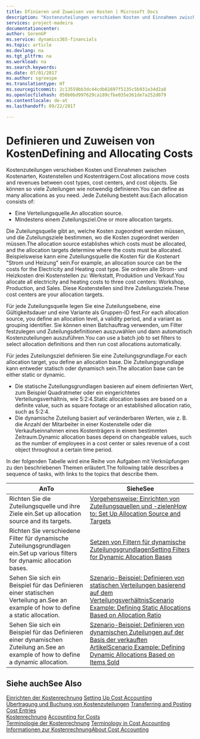 ```yaml
---
title: Dfinieren und Zuweisen von Kosten | Microsoft Docs
description: "Kostenzuteilungen verschieben Kosten und Einnahmen zwischen Kostenarten, Kostenstellen und Kostenträgern. Sie können so viele Zuteilungen wie notwendig definieren."
services: project-madeira
documentationcenter: 
author: SorenGP
ms.service: dynamics365-financials
ms.topic: article
ms.devlang: na
ms.tgt_pltfrm: na
ms.workload: na
ms.search.keywords: 
ms.date: 07/01/2017
ms.author: sgroespe
ms.translationtype: HT
ms.sourcegitcommit: 2c13559bb3dc44cdb61697f5135c5b931e34d2a8
ms.openlocfilehash: 050b0bd997629ca189cfbe035e361de7a252d079
ms.contentlocale: de-at
ms.lasthandoff: 09/22/2017

---
```

# <a name="defining-and-allocating-costs"></a><span data-ttu-id="ea4ab-104">Definieren und Zuweisen von Kosten</span><span class="sxs-lookup"><span data-stu-id="ea4ab-104">Defining and Allocating Costs</span></span>
<span data-ttu-id="ea4ab-105">Kostenzuteilungen verschieben Kosten und Einnahmen zwischen Kostenarten, Kostenstellen und Kostenträgern.</span><span class="sxs-lookup"><span data-stu-id="ea4ab-105">Cost allocations move costs and revenues between cost types, cost centers, and cost objects.</span></span> <span data-ttu-id="ea4ab-106">Sie können so viele Zuteilungen wie notwendig definieren.</span><span class="sxs-lookup"><span data-stu-id="ea4ab-106">You can define as many allocations as you need.</span></span> <span data-ttu-id="ea4ab-107">Jede Zuteilung besteht aus:</span><span class="sxs-lookup"><span data-stu-id="ea4ab-107">Each allocation consists of:</span></span>  

-   <span data-ttu-id="ea4ab-108">Eine Verteilungsquelle.</span><span class="sxs-lookup"><span data-stu-id="ea4ab-108">An allocation source.</span></span>  
-   <span data-ttu-id="ea4ab-109">Mindestens einem Zuteilungsziel.</span><span class="sxs-lookup"><span data-stu-id="ea4ab-109">One or more allocation targets.</span></span>  

<span data-ttu-id="ea4ab-110">Die Zuteilungsquelle gibt an, welche Kosten zugeordnet werden müssen, und die Zuteilungsziele bestimmen, wo die Kosten zugeordnet werden müssen.</span><span class="sxs-lookup"><span data-stu-id="ea4ab-110">The allocation source establishes which costs must be allocated, and the allocation targets determine where the costs must be allocated.</span></span> <span data-ttu-id="ea4ab-111">Beispielsweise kann eine Zuteilungsquelle die Kosten für die Kostenart "Strom und Heizung" sein.</span><span class="sxs-lookup"><span data-stu-id="ea4ab-111">For example, an allocation source can be the costs for the Electricity and Heating cost type.</span></span> <span data-ttu-id="ea4ab-112">Sie ordnen alle Strom- und Heizkosten drei Kostenstellen zu: Werkstatt, Produktion und Verkauf.</span><span class="sxs-lookup"><span data-stu-id="ea4ab-112">You allocate all electricity and heating costs to three cost centers: Workshop, Production, and Sales.</span></span> <span data-ttu-id="ea4ab-113">Diese Kostenstellen sind Ihre Zuteilungsziele.</span><span class="sxs-lookup"><span data-stu-id="ea4ab-113">These cost centers are your allocation targets.</span></span>  

<span data-ttu-id="ea4ab-114">Für jede Zuteilungsquelle legen Sie eine Zuteilungsebene, eine Gültigkeitsdauer und eine Variante als Gruppen-ID fest.</span><span class="sxs-lookup"><span data-stu-id="ea4ab-114">For each allocation source, you define an allocation level, a validity period, and a variant as grouping identifier.</span></span> <span data-ttu-id="ea4ab-115">Sie können einen Batchauftrag verwenden, um Filter festzulegen und Zuteilungsdefinitionen auszuwählen und dann automatisch Kostenzuteilungen auszuführen.</span><span class="sxs-lookup"><span data-stu-id="ea4ab-115">You can use a batch job to set filters to select allocation definitions and then run cost allocations automatically.</span></span>  

<span data-ttu-id="ea4ab-116">Für jedes Zuteilungsziel definieren Sie eine Zuteilungsgrundlage.</span><span class="sxs-lookup"><span data-stu-id="ea4ab-116">For each allocation target, you define an allocation base.</span></span> <span data-ttu-id="ea4ab-117">Die Zuteilungsgrundlage kann entweder statisch oder dynamisch sein.</span><span class="sxs-lookup"><span data-stu-id="ea4ab-117">The allocation base can be either static or dynamic.</span></span>  

-   <span data-ttu-id="ea4ab-118">Die statische Zuteilungsgrundlagen basieren auf einem definierten Wert, zum Beispiel Quadratmeter oder ein eingerichtetes Verteilungsverhältnis, wie 5:2:4.</span><span class="sxs-lookup"><span data-stu-id="ea4ab-118">Static allocation bases are based on a definite value, such as square footage or an established allocation ratio, such as 5:2:4.</span></span>  
-   <span data-ttu-id="ea4ab-119">Die dynamische Zuteilung basiert auf veränderbaren Werten, wie z. B. die Anzahl der Mitarbeiter in einer Kostenstelle oder die Verkaufseinnahmen eines Kostenträgers in einem bestimmten Zeitraum.</span><span class="sxs-lookup"><span data-stu-id="ea4ab-119">Dynamic allocation bases depend on changeable values, such as the number of employees in a cost center or sales revenue of a cost object throughout a certain time period.</span></span>  

<span data-ttu-id="ea4ab-120">In der folgenden Tabelle wird eine Reihe von Aufgaben mit Verknüpfungen zu den beschriebenen Themen erläutert.</span><span class="sxs-lookup"><span data-stu-id="ea4ab-120">The following table describes a sequence of tasks, with links to the topics that describe them.</span></span>

|<span data-ttu-id="ea4ab-121">An</span><span class="sxs-lookup"><span data-stu-id="ea4ab-121">To</span></span>|<span data-ttu-id="ea4ab-122">Siehe</span><span class="sxs-lookup"><span data-stu-id="ea4ab-122">See</span></span>|  
|--------|---------|  
|<span data-ttu-id="ea4ab-123">Richten Sie die Zuteilungsquelle und ihre Ziele ein.</span><span class="sxs-lookup"><span data-stu-id="ea4ab-123">Set up allocation source and its targets.</span></span>|[<span data-ttu-id="ea4ab-124">Vorgehensweise: Einrichten von Zuteilungsquellen und -zielen</span><span class="sxs-lookup"><span data-stu-id="ea4ab-124">How to: Set Up Allocation Source and Targets</span></span>](finance-how-to-set-up-allocation-source-and-targets.md)|  
|<span data-ttu-id="ea4ab-125">Richten Sie verschiedene Filter für dynamische Zuteilungsgrundlagen ein.</span><span class="sxs-lookup"><span data-stu-id="ea4ab-125">Set up various filters for dynamic allocation bases.</span></span>|[<span data-ttu-id="ea4ab-126">Setzen von Filtern für dynamische Zuteilungsgrundlagen</span><span class="sxs-lookup"><span data-stu-id="ea4ab-126">Setting Filters for Dynamic Allocation Bases</span></span>](finance-setting-filters-for-dynamic-allocation-bases.md)|  
|<span data-ttu-id="ea4ab-127">Sehen Sie sich ein Beispiel für das Definieren einer statischen Verteilung an.</span><span class="sxs-lookup"><span data-stu-id="ea4ab-127">See an example of how to define a static allocation.</span></span>|[<span data-ttu-id="ea4ab-128">Szenario-Beispiel: Definieren von statischen Verteilungen basierend auf dem Verteilungsverhältnis</span><span class="sxs-lookup"><span data-stu-id="ea4ab-128">Scenario Example: Defining Static Allocations Based on Allocation Ratio</span></span>](finance-scenario-example-defining-static-allocations-based-on-allocation-ratio.md)|  
|<span data-ttu-id="ea4ab-129">Sehen Sie sich ein Beispiel für das Definieren einer dynamischen Zuteilung an.</span><span class="sxs-lookup"><span data-stu-id="ea4ab-129">See an example of how to define a dynamic allocation.</span></span>|[<span data-ttu-id="ea4ab-130">Szenario-Beispiel: Definieren von dynamischen Zuteilungen auf der Basis der verkauften Artikel</span><span class="sxs-lookup"><span data-stu-id="ea4ab-130">Scenario Example: Defining Dynamic Allocations Based on Items Sold</span></span>](finance-scenario-example-defining-dynamic-allocations-based-on-items-sold.md)|  

## <a name="see-also"></a><span data-ttu-id="ea4ab-131">Siehe auch</span><span class="sxs-lookup"><span data-stu-id="ea4ab-131">See Also</span></span>  
 <span data-ttu-id="ea4ab-132">[Einrichten der Kostenrechnung](finance-set-up-cost-accounting.md) </span><span class="sxs-lookup"><span data-stu-id="ea4ab-132">[Setting Up Cost Accounting](finance-set-up-cost-accounting.md) </span></span>  
 <span data-ttu-id="ea4ab-133">[Übertragung und Buchung von Kostenzuteilungen](finance-transfer-and-post-cost-entries.md) </span><span class="sxs-lookup"><span data-stu-id="ea4ab-133">[Transferring and Posting Cost Entries](finance-transfer-and-post-cost-entries.md) </span></span>  
 <span data-ttu-id="ea4ab-134">[Kostenrechnung](finance-manage-cost-accounting.md) </span><span class="sxs-lookup"><span data-stu-id="ea4ab-134">[Accounting for Costs](finance-manage-cost-accounting.md) </span></span>  
 <span data-ttu-id="ea4ab-135">[Terminologie der Kostenrechnung](finance-terminology-in-cost-accounting.md) </span><span class="sxs-lookup"><span data-stu-id="ea4ab-135">[Terminology in Cost Accounting](finance-terminology-in-cost-accounting.md) </span></span>  
 [<span data-ttu-id="ea4ab-136">Informationen zur Kostenrechnung</span><span class="sxs-lookup"><span data-stu-id="ea4ab-136">About Cost Accounting</span></span>](finance-about-cost-accounting.md)


